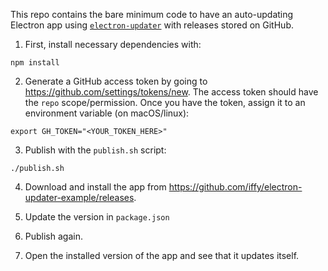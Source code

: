 This repo contains the bare minimum code to have an auto-updating Electron app using [`electron-updater`](https://github.com/electron-userland/electron-builder/tree/master/packages/electron-updater) with releases stored on GitHub.

1. First, install necessary dependencies with:

```
npm install
```

2. Generate a GitHub access token by going to <https://github.com/settings/tokens/new>.  The access token should have the `repo` scope/permission.  Once you have the token, assign it to an environment variable (on macOS/linux):

```
export GH_TOKEN="<YOUR_TOKEN_HERE>"
```

3. Publish with the `publish.sh` script:

```
./publish.sh
```

4. Download and install the app from <https://github.com/iffy/electron-updater-example/releases>.

5. Update the version in `package.json`

6. Publish again.

7. Open the installed version of the app and see that it updates itself.
